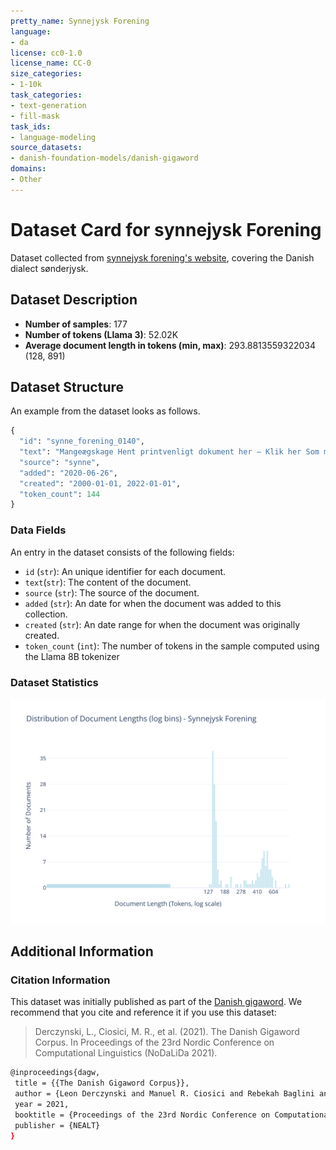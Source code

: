 ```yaml
---
pretty_name: Synnejysk Forening
language:
- da
license: cc0-1.0
license_name: CC-0
size_categories:
- 1-10k
task_categories:
- text-generation
- fill-mask
task_ids:
- language-modeling
source_datasets:
- danish-foundation-models/danish-gigaword
domains:
- Other
---
```


# Dataset Card for synnejysk Forening 

<!-- START-SHORT DESCRIPTION -->
Dataset collected from [synnejysk forening's website](https://www.synnejysk.dk), covering the Danish dialect sønderjysk.
<!-- END-SHORT DESCRIPTION -->


## Dataset Description


<!-- START-DESC-STATS -->
- **Number of samples**: 177
- **Number of tokens (Llama 3)**: 52.02K
- **Average document length in tokens (min, max)**: 293.8813559322034 (128, 891)
<!-- END-DESC-STATS -->



## Dataset Structure
An example from the dataset looks as follows.


<!-- START-SAMPLE -->
```py
{
  "id": "synne_forening_0140",
  "text": "Mangeægskage Hent printvenligt dokument her – Klik her Som medlem af Æ Synnejysk Forening er du med [...]",
  "source": "synne",
  "added": "2020-06-26",
  "created": "2000-01-01, 2022-01-01",
  "token_count": 144
}
```

### Data Fields

An entry in the dataset consists of the following fields:

- `id` (`str`): An unique identifier for each document.
- `text`(`str`): The content of the document.
- `source` (`str`): The source of the document.
- `added` (`str`): An date for when the document was added to this collection.
- `created` (`str`): An date range for when the document was originally created.
- `token_count` (`int`): The number of tokens in the sample computed using the Llama 8B tokenizer
<!-- END-SAMPLE -->

### Dataset Statistics

<!-- START-DATASET PLOTS -->
<p align="center">
<img src="./images/dist_document_length.svg" width="600" style="margin-right: 10px;" />
</p>
<!-- END-DATASET PLOTS -->


## Additional Information


### Citation Information

This dataset was initially published as part of the [Danish gigaword](https://huggingface.co/danish-foundation-models). We recommend that you cite and reference it if you use this dataset:

> Derczynski, L., Ciosici, M. R., et al. (2021). The Danish Gigaword Corpus. In Proceedings of the 23rd Nordic Conference on Computational Linguistics (NoDaLiDa 2021).

```bash
@inproceedings{dagw,
 title = {{The Danish Gigaword Corpus}},
 author = {Leon Derczynski and Manuel R. Ciosici and Rebekah Baglini and Morten H. Christiansen and Jacob Aarup Dalsgaard and Riccardo Fusaroli and Peter Juel Henrichsen and Rasmus Hvingelby and Andreas Kirkedal and Alex Speed Kjeldsen and Claus Ladefoged and Finn Årup Nielsen and Jens Madsen and Malte Lau Petersen and Jonathan Hvithamar Rystrøm and Daniel Varab},
 year = 2021,
 booktitle = {Proceedings of the 23rd Nordic Conference on Computational Linguistics},
 publisher = {NEALT}
}
```
